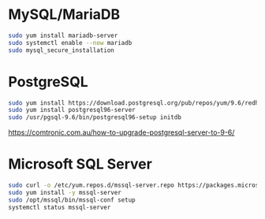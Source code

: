# MySQL/MariaDB

```bash
sudo yum install mariadb-server
sudo systemctl enable --now mariadb
sudo mysql_secure_installation

```

# PostgreSQL

```bash
sudo yum install https://download.postgresql.org/pub/repos/yum/9.6/redhat/rhel-7-x86_64/pgdg-centos96-9.6-3.noarch.rpm
sudo yum install postgresql96-server
sudo /usr/pgsql-9.6/bin/postgresql96-setup initdb
```
https://comtronic.com.au/how-to-upgrade-postgresql-server-to-9-6/  

# Microsoft SQL Server

```bash
sudo curl -o /etc/yum.repos.d/mssql-server.repo https://packages.microsoft.com/config/rhel/7/mssql-server-2017.repo
sudo yum install -y mssql-server
sudo /opt/mssql/bin/mssql-conf setup
systemctl status mssql-server


```